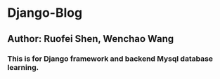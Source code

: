 # Django-Blog
## Author: Ruofei Shen, Wenchao Wang
### This is for Django framework and backend Mysql database learning.